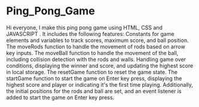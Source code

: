 # Ping_Pong_Game
Hi everyone, I make this ping pong game using HTML, CSS and JAVASCRIPT .
It includes the following features:
Constants for game elements and variables to track scores, maximum score, and ball position.
The moveRods function to handle the movement of rods based on arrow key inputs.
The moveBall function to handle the movement of the ball, including collision detection with the rods and walls.
Handling game over conditions, displaying the winner and score, and updating the highest score in local storage.
The resetGame function to reset the game state.
The startGame function to start the game on Enter key press, displaying the highest score and player or indicating it's the first time playing.
Additionally, the initial positions for the rods and ball are set, and an event listener is added to start the game on Enter key press.

